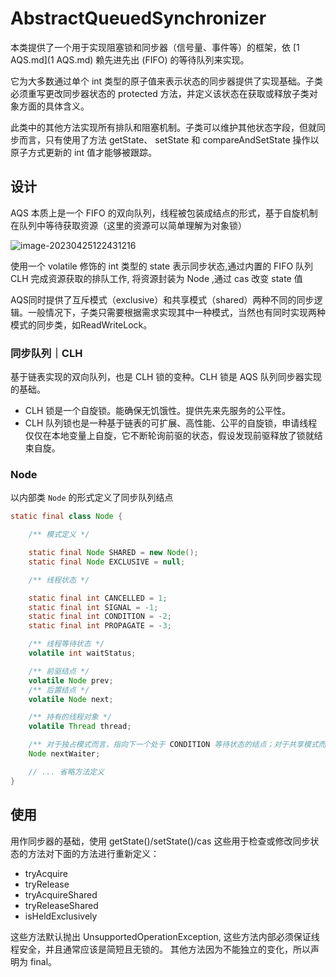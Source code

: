 #  AbstractQueuedSynchronizer 

本类提供了一个用于实现阻塞锁和同步器（信号量、事件等）的框架，依 [1 AQS.md](1 AQS.md) 赖先进先出 (FIFO) 的等待队列来实现。

它为大多数通过单个 int 类型的原子值来表示状态的同步器提供了实现基础。子类必须重写更改同步器状态的 protected 方法，并定义该状态在获取或释放子类对象方面的具体含义。

此类中的其他方法实现所有排队和阻塞机制。子类可以维护其他状态字段，但就同步而言，只有使用了方法 getState、 setState 和 compareAndSetState 操作以原子方式更新的 int 值才能够被跟踪。



## 设计

AQS 本质上是一个 FIFO 的双向队列，线程被包装成结点的形式，基于自旋机制在队列中等待获取资源（这里的资源可以简单理解为对象锁）

![image-20230425122431216](https://cdn.jsdelivr.net/gh/KoryKL/pictures@main/blog/image-20230425122431216.png)

使用一个 volatile 修饰的 int 类型的 state 表示同步状态,通过内置的 FIFO 队列 CLH 完成资源获取的排队工作, 将资源封装为 Node ,通过 cas 改变 state 值

AQS同时提供了互斥模式（exclusive）和共享模式（shared）两种不同的同步逻辑。一般情况下，子类只需要根据需求实现其中一种模式，当然也有同时实现两种模式的同步类，如ReadWriteLock。



### 同步队列｜CLH

基于链表实现的双向队列，也是 CLH 锁的变种。CLH 锁是 AQS 队列同步器实现的基础。

- CLH 锁是一个自旋锁。能确保无饥饿性。提供先来先服务的公平性。
- CLH 队列锁也是一种基于链表的可扩展、高性能、公平的自旋锁，申请线程仅仅在本地变量上自旋，它不断轮询前驱的状态，假设发现前驱释放了锁就结束自旋。



### Node

以内部类 `Node` 的形式定义了同步队列结点

```java
static final class Node {

    /** 模式定义 */

    static final Node SHARED = new Node();
    static final Node EXCLUSIVE = null;

    /** 线程状态 */

    static final int CANCELLED = 1;
    static final int SIGNAL = -1;
    static final int CONDITION = -2;
    static final int PROPAGATE = -3;

    /** 线程等待状态 */
    volatile int waitStatus;

    /** 前驱结点 */
    volatile Node prev;
    /** 后置结点 */
    volatile Node next;

    /** 持有的线程对象 */
    volatile Thread thread;

    /** 对于独占模式而言，指向下一个处于 CONDITION 等待状态的结点；对于共享模式而言，则为 SHARED 结点 */
    Node nextWaiter;

    // ... 省略方法定义
}
```





## 使用

用作同步器的基础，使用 getState()/setState()/cas 这些用于检查或修改同步状态的方法对下面的方法进行重新定义：

- tryAcquire
- tryRelease
- tryAcquireShared
- tryReleaseShared
- isHeldExclusively

这些方法默认抛出 UnsupportedOperationException, 这些方法内部必须保证线程安全，并且通常应该是简短且无锁的。 其他方法因为不能独立的变化，所以声明为 final。